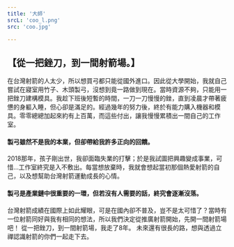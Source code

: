 ```yaml
---
title: '大師'
srcL: 'coo_l.png'
src: 'coo.jpg'

---
```


## 【從一把銼刀，到一間射箭場。】

在台灣射箭的人太少，所以想買弓都只能從國外進口。因此從大學開始，我就自己嘗試在寢室用竹子、木頭製弓，沒想到竟一路做到現在。當時資源不夠，只能用一把銼刀建構模具。我趁下班後短暫的時間，一刀一刀慢慢的銼，直到凌晨才帶著疲憊的身軀入睡，但心卻是滿足的。經過幾年的努力後，終於有能力購入機器和模具。零零總總加起來約有上百萬，而這些付出，讓我慢慢累積出一間自己的工作室。

#### 製弓雖然不是我的本業，但卻帶給我許多正向的回饋。

2018那年，孩子剛出世，我卻面臨失業的打擊；於是我試圖把興趣變成事業，可惜…工作室終究是入不敷出。每當想放棄時，我就會想起當初那個熱愛射箭的自己，以及想幫助台灣射箭運動成長的心情。

#### 製弓是產業鏈中很重要的一環，但若沒有人需要的話，終究會逐漸沒落。

台灣射箭成績在國際上如此耀眼，可是在國內卻不普及，豈不是太可惜了？當時有一位射箭同好與我有相同的想法，所以我們決定從推廣射箭開始，先開一間射箭場吧！
從一把銼刀，到一間射箭場，我走了8年。
未來還有很長的路，想與透過立禪認識射箭的你們一起走下去。
